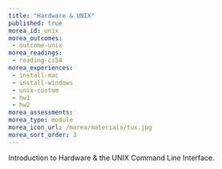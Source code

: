 ```yaml
---
title: "Hardware & UNIX"
published: true
morea_id: unix
morea_outcomes:
 - outcome-unix
morea_readings:
 - reading-cs54
morea_experiences:
 - install-mac
 - install-windows
 - unix-custom
 - hw1
 - hw2
morea_assessments:
morea_type: module
morea_icon_url: /morea/materials/tux.jpg
morea_sort_order: 3
---
```


Introduction to Hardware & the UNIX Command Line Interface.

<!-- 
morea_experiences:
 - pwod
 - wod
morea_assessments:
 - grade1
 -->